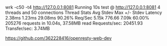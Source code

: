 wrk -c50 -t4 http://127.0.0.1:8081
Running 10s test @ http://127.0.0.1:8081
  4 threads and 50 connections
  Thread Stats   Avg      Stdev     Max   +/- Stdev
    Latency     2.38ms    1.23ms  29.08ms   90.26%
    Req/Sec     5.15k   776.66     7.09k    60.00%
  205276 requests in 10.04s, 37.58MB read
Requests/sec:  20451.93
Transfer/sec:      3.74MB


https://github.com/362228416/openresty-web-dev